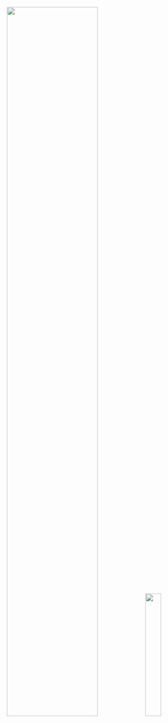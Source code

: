 <p align="center">
  <img width="65%" src="https://github-readme-stats.vercel.app/api?username=webmin7761&show_icons=truee&theme=great-gatsby" />
  <img width="27%" src="https://github-readme-stats.vercel.app/api/top-langs/?username=webmin7761&count_icons=true&theme=great-gatsby" />
</p>
